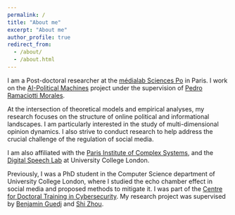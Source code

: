 ```yaml
---
permalink: /
title: "About me"
excerpt: "About me"
author_profile: true
redirect_from: 
  - /about/
  - /about.html
---
```


I am a Post-doctoral researcher at the [médialab Sciences Po](https://medialab.sciencespo.fr/en/) in Paris. I work on the [AI-Political Machines](https://medialab.sciencespo.fr/activites/ai-political-machine/) project under the supervision of [Pedro Ramaciotti Morales](https://pedroramaciotti.github.io/).

At the intersection of theoretical models and empirical analyses, my research focuses on the structure of online political and informational landscapes. I am particularly interested in the study of multi-dimensional opinion dynamics. I also strive to conduct research to help address the crucial challenge of the regulation of social media.

I am also affiliated with the [Paris Institute of Complex Systems](https://iscpif.fr/?lang=en), and the [Digital Speech Lab](https://www.digitalspeechlab.com/) at University College London.

Previously, I was a PhD student in the Computer Science department of University College London, where I studied the echo chamber effect in social media and proposed methods to mitigate it. I was part of the [Centre for Doctoral Training in Cybersecurity](https://www.ucl.ac.uk/computer-science/study/postgraduate-research/centre-doctoral-training-cybersecurity). My research project was supervised by [Benjamin Guedj](https://bguedj.github.io/) and [Shi Zhou](https://wp.cs.ucl.ac.uk/shizhou/).

<!--
## Selected publications

### Discord in the voter model for complex networks

<img src="../images/discord.png" alt="Alt text" width="150" height="70">

A. Vendeville, S. Zhou and B. Guedj. [Phys. Rev. E, 109(2), 024312 (2024)](https://journals.aps.org/pre/abstract/10.1103/PhysRevE.109.024312).


### Opening up echo chambers via optimal content recommendations

<img src="../images/cna23.png" alt="Alt text" width="150" height="100">

A. Vendeville, A. Giovanidis, E. Papanastasiou and B. Guedj. [Proc. Complex Netw. Appl. XI (2023)](https://link.springer.com/chapter/10.1007/978-3-031-21127-0_7).